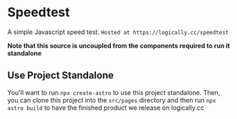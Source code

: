 # Speedtest
A simple Javascript speed test.
`Hosted at https://logically.cc/speedtest`

**Note that this source is uncoupled from the components required to run it standalone**

## Use Project Standalone
You'll want to run `npx create-astro` to use this project standalone. Then, you can clone this project into the `src/pages` directory and then run `npx astro build` to have the finished product we release on logically.cc